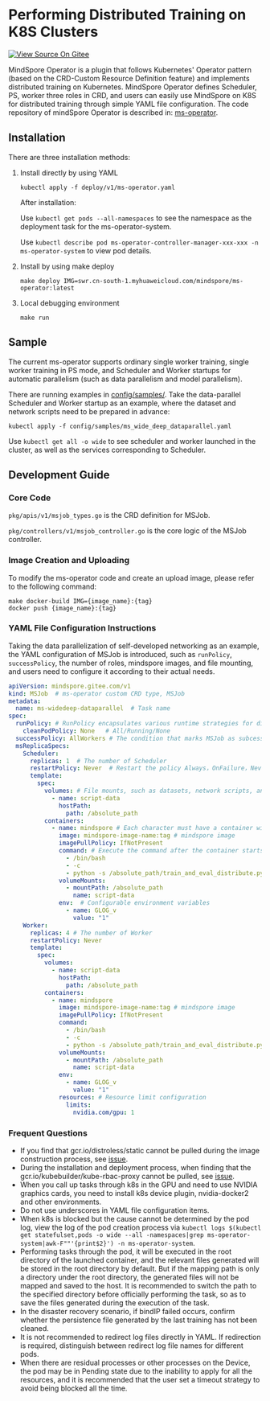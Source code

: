 # Performing Distributed Training on K8S Clusters

[![View Source On Gitee](https://mindspore-website.obs.cn-north-4.myhuaweicloud.com/website-images/r2.4.0/resource/_static/logo_source_en.svg)](https://gitee.com/mindspore/docs/blob/r2.4.0/docs/mindspore/source_en/model_train/parallel/ms_operator.md)

MindSpore Operator is a plugin that follows Kubernetes' Operator pattern (based on the CRD-Custom Resource Definition feature) and implements distributed training on Kubernetes. MindSpore Operator defines Scheduler, PS, worker three roles in CRD, and users can easily use MindSpore on K8S for distributed training through simple YAML file configuration. The code repository of mindSpore Operator is described in: [ms-operator](https://gitee.com/mindspore/ms-operator/).

## Installation

There are three installation methods:

1. Install directly by using YAML

   ```shell
   kubectl apply -f deploy/v1/ms-operator.yaml
   ```

   After installation:

   Use `kubectl get pods --all-namespaces` to see the namespace as the deployment task for the ms-operator-system.

   Use `kubectl describe pod ms-operator-controller-manager-xxx-xxx -n ms-operator-system` to view pod details.

2. Install by using make deploy

   ```shell
   make deploy IMG=swr.cn-south-1.myhuaweicloud.com/mindspore/ms-operator:latest
   ```

3. Local debugging environment

   ```shell
   make run
   ```

## Sample

The current ms-operator supports ordinary single worker training, single worker training in PS mode, and Scheduler and Worker startups for automatic parallelism (such as data parallelism and model parallelism).

There are running examples in [config/samples/](https://gitee.com/mindspore/ms-operator/tree/master/config/samples). Take the data-parallel Scheduler and Worker startup as an example, where the dataset and network scripts need to be prepared in advance:

```shell
kubectl apply -f config/samples/ms_wide_deep_dataparallel.yaml
```

Use `kubectl get all -o wide` to see scheduler and worker launched in the cluster, as well as the services corresponding to Scheduler.

## Development Guide

### Core Code

`pkg/apis/v1/msjob_types.go` is the CRD definition for MSJob.

`pkg/controllers/v1/msjob_controller.go` is the core logic of the MSJob controller.

### Image Creation and Uploading

To modify the ms-operator code and create an upload image, please refer to the following command:

```shell
make docker-build IMG={image_name}:{tag}
docker push {image_name}:{tag}
```

### YAML File Configuration Instructions

Taking the data parallelization of self-developed networking as an example, the YAML configuration of MSJob is introduced, such as `runPolicy`, `successPolicy`, the number of roles, mindspore images, and file mounting, and users need to configure it according to their actual needs.

```yaml
apiVersion: mindspore.gitee.com/v1
kind: MSJob  # ms-operator custom CRD type, MSJob
metadata:
  name: ms-widedeep-dataparallel  # Task name
spec:
  runPolicy: # RunPolicy encapsulates various runtime strategies for distributed training jobs, such as how to clean up resources and how long the job can remain active.
    cleanPodPolicy: None   # All/Running/None
  successPolicy: AllWorkers # The condition that marks MSJob as subcess, which defaults to blank, represents the use of the default rule (success after a single worker execution is completed)
  msReplicaSpecs:
    Scheduler:
      replicas: 1  # The number of Scheduler
      restartPolicy: Never  # Restart the policy Always，OnFailure，Never
      template:
        spec:
          volumes: # File mounts, such as datasets, network scripts, and so on
            - name: script-data
              hostPath:
                path: /absolute_path
          containers:
            - name: mindspore # Each character must have a container with only one mindspore name, configure containerPort to adjust the default port number (2222), and you need to set the port name to msjob-port
              image: mindspore-image-name:tag # mindspore image
              imagePullPolicy: IfNotPresent
              command: # Execute the command after the container starts
                - /bin/bash
                - -c
                - python -s /absolute_path/train_and_eval_distribute.py --device_target="GPU" --epochs=1 --data_path=/absolute_path/criteo_mindrecord  --batch_size=16000
              volumeMounts:
                - mountPath: /absolute_path
                  name: script-data
              env:  # Configurable environment variables
                - name: GLOG_v
                  value: "1"
    Worker:
      replicas: 4 # The number of Worker
      restartPolicy: Never
      template:
        spec:
          volumes:
            - name: script-data
              hostPath:
                path: /absolute_path
          containers:
            - name: mindspore
              image: mindspore-image-name:tag # mindspore image
              imagePullPolicy: IfNotPresent
              command:
                - /bin/bash
                - -c
                - python -s /absolute_path/train_and_eval_distribute.py --device_target="GPU" --epochs=1 --data_path=/absolute_path/criteo_mindrecord --batch_size=16000
              volumeMounts:
                - mountPath: /absolute_path
                  name: script-data
              env:
                - name: GLOG_v
                  value: "1"
              resources: # Resource limit configuration
                limits:
                  nvidia.com/gpu: 1
```

### Frequent Questions

- If you find that gcr.io/distroless/static cannot be pulled during the image construction process, see [issue](https://github.com/anjia0532/gcr.io_mirror/issues/169).
- During the installation and deployment process, when finding that the gcr.io/kubebuilder/kube-rbac-proxy cannot be pulled, see [issue](https://github.com/anjia0532/gcr.io_mirror/issues/153).
- When you call up tasks through k8s in the GPU and need to use NVIDIA graphics cards, you need to install k8s device plugin, nvidia-docker2 and other environments.
- Do not use underscores in YAML file configuration items.
- When k8s is blocked but the cause cannot be determined by the pod log, view the log of the pod creation process via `kubectl logs $(kubectl get statefulset,pods -o wide --all -namespaces|grep ms-operator-system|awk-F""'{print$2}') -n ms-operator-system`.
- Performing tasks through the pod, it will be executed in the root directory of the launched container, and the relevant files generated will be stored in the root directory by default. But if the mapping path is only a directory under the root directory, the generated files will not be mapped and saved to the host. It is recommended to switch the path to the specified directory before officially performing the task, so as to save the files generated during the execution of the task.
- In the disaster recovery scenario, if bindIP failed occurs, confirm whether the persistence file generated by the last training has not been cleaned.
- It is not recommended to redirect log files directly in YAML. If redirection is required, distinguish between redirect log file names for different pods.
- When there are residual processes or other processes on the Device, the pod may be in Pending state due to the inability to apply for all the resources, and it is recommended that the user set a timeout strategy to avoid being blocked all the time.
